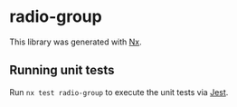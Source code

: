 # radio-group

This library was generated with [Nx](https://nx.dev).

## Running unit tests

Run `nx test radio-group` to execute the unit tests via [Jest](https://jestjs.io).
